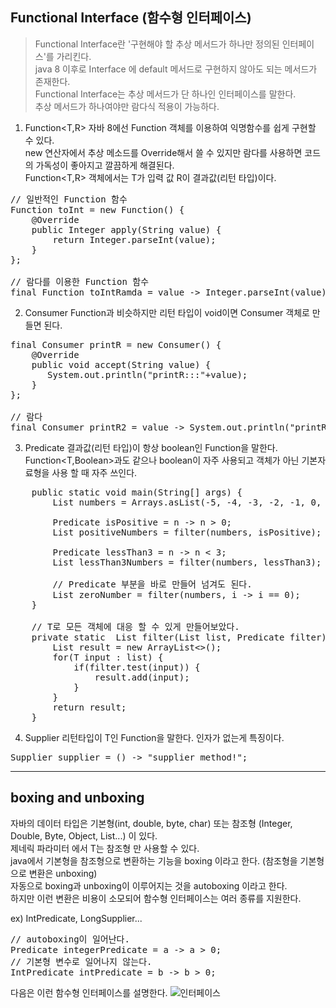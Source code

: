 ## Functional Interface (함수형 인터페이스)<br>
> Functional Interface란 '구현해야 할 추상 메서드가 하나만 정의된 인터페이스'를 가리킨다.   
> java 8 이후로 Interface 에 default 메서드로 구현하지 않아도 되는 메서드가 존재한다.   
> Functional Interface는 추상 메서드가 단 하나인 인터페이스를 말한다.   
> 추상 메서드가 하나여야만 람다식 적용이 가능하다.   

1. Function<T,R>
자바 8에선 Function 객체를 이용하여 익명함수를 쉽게 구현할 수 있다.   
new 연산자에서 추상 메소드를 Override해서 쓸 수 있지만 람다를 사용하면 코드의 가독성이 좋아지고 깔끔하게 해결된다.   
Function<T,R> 객체에서는 T가 입력 값 R이 결과값(리턴 타입)이다.   
<pre>
// 일반적인 Function 함수
Function<String,Integer> toInt = new Function<String, Integer>() {
    @Override
    public Integer apply(String value) {
        return Integer.parseInt(value);
    }
};

// 람다를 이용한 Function 함수
final Function<String,Integer> toIntRamda = value -> Integer.parseInt(value);
</pre>

2. Consumer<T>
Function과 비슷하지만 리턴 타입이 void이면 Consumer 객체로 만들면 된다.   
<pre>
final Consumer<String> printR = new Consumer<String>() {
    @Override
    public void accept(String value) {
       System.out.println("printR:::"+value);
    }
};
       
// 람다
final Consumer<String> printR2 = value -> System.out.println("printR2:::"+value);
</pre>

3. Predicate<T>
결과값(리턴 타입)이 항상 boolean인 Function을 말한다. 
Function<T,Boolean>과도 같으나 boolean이 자주 사용되고 객체가 아닌 기본자료형을 사용 할 때 자주 쓰인다.   
<pre>
    public static void main(String[] args) {
        List<Integer> numbers = Arrays.asList(-5, -4, -3, -2, -1, 0, 1, 2, 3, 4, 5, 6);

        Predicate<Integer> isPositive = n -> n > 0;
        List<Integer> positiveNumbers = filter(numbers, isPositive);

        Predicate<Integer> lessThan3 = n -> n < 3;
        List<Integer> lessThan3Numbers = filter(numbers, lessThan3);
        
        // Predicate 부분을 바로 만들어 넘겨도 된다.
        List<Integer> zeroNumber = filter(numbers, i -> i == 0);
    }
    
    // T로 모든 객체에 대응 할 수 있게 만들어보았다.
    private static <T> List<T> filter(List<T> list, Predicate<T> filter) {
        List<T> result = new ArrayList<>();
        for(T input : list) {
            if(filter.test(input)) {
                result.add(input);
            }
        }
        return result;
    }    
</pre>

4. Supplier<T>
리턴타입이 T인 Function을 말한다. 인자가 없는게 특징이다.   
<pre>
Supplier<String> supplier = () -> "supplier method!";
</pre>

* * *
## boxing and unboxing
자바의 데이터 타입은 기본형(int, double, byte, char) 또는 참조형 (Integer, Double, Byte, Object, List...) 이 있다.   
제네릭 파라미터 <T> 에서 T는 참조형 만 사용할 수 있다.   
java에서 기본형을 참조형으로 변환하는 기능을 boxing 이라고 한다. (참조형을 기본형으로 변환은 unboxing)   
자동으로 boxing과 unboxing이 이루어지는 것을 autoboxing 이라고 한다.  
하지만 이런 변환은 비용이 소모되어 함수형 인터페이스는 여러 종류를 지원한다.

ex) IntPredicate, LongSupplier...
<pre>
// autoboxing이 일어난다.
Predicate<Integer> integerPredicate = a -> a > 0;
// 기본형 변수로 일어나지 않는다.
IntPredicate intPredicate = b -> b > 0;
</pre>

다음은 이런 함수형 인터페이스를 설명한다.
![인터페이스 ](https://user-images.githubusercontent.com/56239469/104201429-1a0a8e80-546d-11eb-9581-e4c0552e131f.png)

